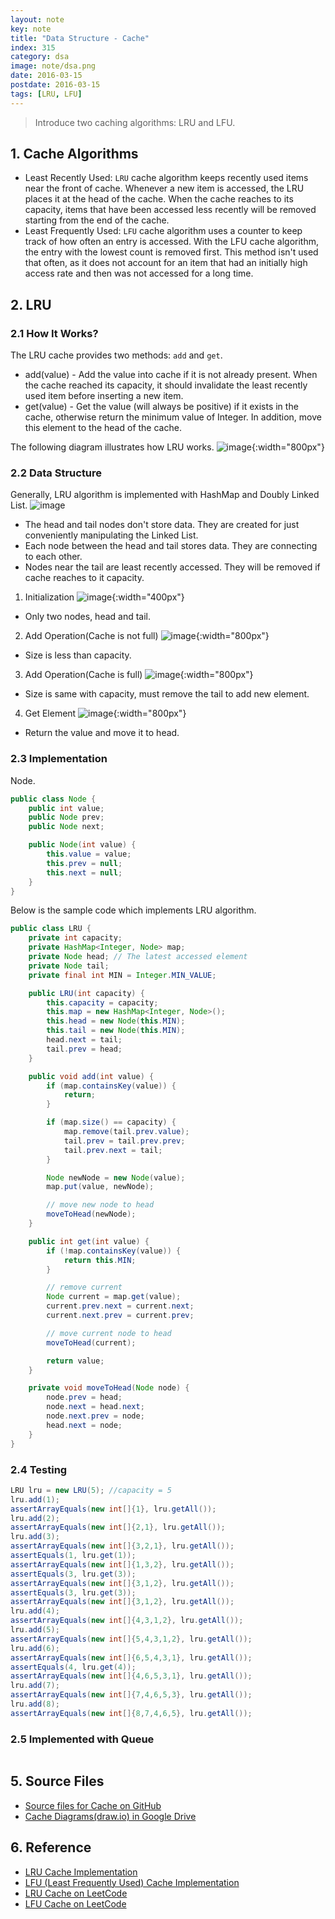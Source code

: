 ```yaml
---
layout: note
key: note
title: "Data Structure - Cache"
index: 315
category: dsa
image: note/dsa.png
date: 2016-03-15
postdate: 2016-03-15
tags: [LRU, LFU]
---
```


> Introduce two caching algorithms: LRU and LFU.

## 1. Cache Algorithms
* Least Recently Used: `LRU` cache algorithm keeps recently used items near the front of cache. Whenever a new item is accessed, the LRU places it at the head of the cache. When the cache reaches to its capacity, items that have been accessed less recently will be removed starting from the end of the cache.
* Least Frequently Used: `LFU` cache algorithm uses a counter to keep track of how often an entry is accessed. With the LFU cache algorithm, the entry with the lowest count is removed first. This method isn't used that often, as it does not account for an item that had an initially high access rate and then was not accessed for a long time.

## 2. LRU
### 2.1 How It Works?
The LRU cache provides two methods: `add` and `get`.
* add(value) - Add the value into cache if it is not already present. When the cache reached its capacity, it should invalidate the least recently used item before inserting a new item.
* get(value) - Get the value (will always be positive) if it exists in the cache, otherwise return the minimum value of Integer. In addition, move this element to the head of the cache.

The following diagram illustrates how LRU works.
![image](/public/notes/data-structure-cache/lru.png){:width="800px"}  

### 2.2 Data Structure
Generally, LRU algorithm is implemented with HashMap and Doubly Linked List.
![image](/public/notes/data-structure-cache/structure.png)
* The head and tail nodes don't store data. They are created for just conveniently manipulating the Linked List.
* Each node between the head and tail stores data. They are connecting to each other.
* Nodes near the tail are least recently accessed. They will be removed if cache reaches to it capacity.

1) Initialization
![image](/public/notes/data-structure-cache/initialization.png){:width="400px"}  
* Only two nodes, head and tail.

2) Add Operation(Cache is not full)
![image](/public/notes/data-structure-cache/add1.png){:width="800px"}  
* Size is less than capacity.

3) Add Operation(Cache is full)
![image](/public/notes/data-structure-cache/add2.png){:width="800px"}  
* Size is same with capacity, must remove the tail to add new element.

4) Get Element
![image](/public/notes/data-structure-cache/get.png){:width="800px"}  
* Return the value and move it to head.

### 2.3 Implementation
Node.
```java
public class Node {
    public int value;
    public Node prev;
    public Node next;

    public Node(int value) {
        this.value = value;
        this.prev = null;
        this.next = null;
    }
}
```
Below is the sample code which implements LRU algorithm.
```java
public class LRU {
    private int capacity;
    private HashMap<Integer, Node> map;
    private Node head; // The latest accessed element
    private Node tail;
    private final int MIN = Integer.MIN_VALUE;

    public LRU(int capacity) {
        this.capacity = capacity;
        this.map = new HashMap<Integer, Node>();
        this.head = new Node(this.MIN);
        this.tail = new Node(this.MIN);
        head.next = tail;
        tail.prev = head;
    }

    public void add(int value) {
        if (map.containsKey(value)) {
            return;
        }

        if (map.size() == capacity) {
            map.remove(tail.prev.value);
            tail.prev = tail.prev.prev;
            tail.prev.next = tail;
        }

        Node newNode = new Node(value);
        map.put(value, newNode);

        // move new node to head
        moveToHead(newNode);
    }

    public int get(int value) {
        if (!map.containsKey(value)) {
            return this.MIN;
        }

        // remove current
        Node current = map.get(value);
        current.prev.next = current.next;
        current.next.prev = current.prev;

        // move current node to head
        moveToHead(current);

        return value;
    }

    private void moveToHead(Node node) {
        node.prev = head;
        node.next = head.next;
        node.next.prev = node;
        head.next = node;
    }
}
```
### 2.4 Testing
```java
LRU lru = new LRU(5); //capacity = 5
lru.add(1);
assertArrayEquals(new int[]{1}, lru.getAll());
lru.add(2);
assertArrayEquals(new int[]{2,1}, lru.getAll());
lru.add(3);
assertArrayEquals(new int[]{3,2,1}, lru.getAll());
assertEquals(1, lru.get(1));
assertArrayEquals(new int[]{1,3,2}, lru.getAll());
assertEquals(3, lru.get(3));
assertArrayEquals(new int[]{3,1,2}, lru.getAll());
assertEquals(3, lru.get(3));
assertArrayEquals(new int[]{3,1,2}, lru.getAll());
lru.add(4);
assertArrayEquals(new int[]{4,3,1,2}, lru.getAll());
lru.add(5);
assertArrayEquals(new int[]{5,4,3,1,2}, lru.getAll());
lru.add(6);
assertArrayEquals(new int[]{6,5,4,3,1}, lru.getAll());
assertEquals(4, lru.get(4));
assertArrayEquals(new int[]{4,6,5,3,1}, lru.getAll());
lru.add(7);
assertArrayEquals(new int[]{7,4,6,5,3}, lru.getAll());
lru.add(8);
assertArrayEquals(new int[]{8,7,4,6,5}, lru.getAll());
```
### 2.5 Implemented with Queue
```java
```

## 5. Source Files
* [Source files for Cache on GitHub](https://github.com/jojozhuang/DataStructure/tree/master/Cache)
* [Cache Diagrams(draw.io) in Google Drive](https://drive.google.com/file/d/1ZIZ5oLBk_YLK-DRgEiQl_q5V5n6ZzEJx/view?usp=sharing)

## 6. Reference
* [LRU Cache Implementation](https://www.geeksforgeeks.org/lru-cache-implementation/)
* [LFU (Least Frequently Used) Cache Implementation](https://www.geeksforgeeks.org/lfu-least-frequently-used-cache-implementation/)
* [LRU Cache on LeetCode](https://leetcode.com/problems/lru-cache/)
* [LFU Cache on LeetCode](https://leetcode.com/problems/lfu-cache/)
